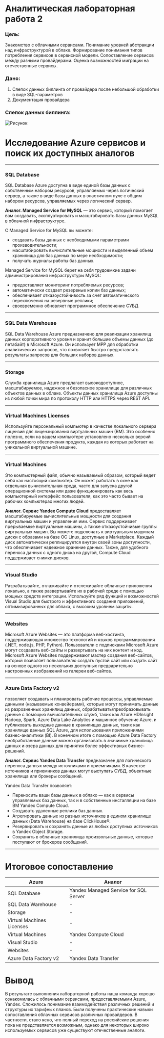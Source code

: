 # Аналитическая лабораторная работа 2
### Цель:
Знакомство с облачными сервисами. Понимание уровней абстракции над инфраструктурой в облаке. Формирование понимания типов потребления сервисов в сервисной модели. Сопоставление сервисов между разными провайдерами. Оценка возможностей миграции на отечественные сервисы.
### Дано:
1. Слепок данных биллинга от провайдера после небольшой обработки в виде SQL-параметров
2. Документация провайдера
### Слепок данных биллинга:

![Рисунок](https://github.com/daniilzen7/analytic/blob/main/photo1.png)

# Исследование Azure сервисов и поиск их доступных аналогов
---
### SQL Database
SQL Database Azure доступна в виде единой базы данных с собственным набором ресурсов, управляемых через логический сервер, а также в виде базы данных в эластичном пуле с общим набором ресурсов, управляемых через логический сервер.


**Аналог.
Managed Service for MySQL** — это сервис, который помогает вам создавать, эксплуатировать и масштабировать базы данных MySQL в облачной инфраструктуре.

С Managed Service for MySQL вы можете:

- создавать базы данных с необходимыми параметрами производительности;
- масштабировать вычислительные мощности и выделенный объем хранилища для баз данных по мере необходимости;
- получать журналы работы баз данных.

Managed Service for MySQL берет на себя трудоемкие задачи администрирования инфраструктуры MySQL:

- предоставляет мониторинг потребляемых ресурсов;
- автоматически создает резервные копии баз данных;
- обеспечивает отказоустойчивость за счет автоматического переключения на резервные реплики;
- своевременно обновляет программное обеспечение СУБД.

---
### SQL Data Warehouse
SQL Data Warehouse Azure предназначено для реализации хранилищ данных корпоративного уровня и хранит большие объемы данных (до петабайт) в Microsoft Azure. Он использует MPP для обработки аналитических запросов, что позволяет быстро предоставлять результаты запросов для больших наборов данных.

---
### Storage
Служба хранилища Azure предлагает высокодоступное, масштабируемое, надежное и безопасное хранилище для различных объектов данных в облаке. Объекты данных хранилища Azure доступны из любой точки мира по протоколу HTTP или HTTPS через REST API.

---
### Virtual Machines Licenses
Используйте персональный компьютер в качестве локального сервера лицензий для лицензирования виртуальных машин (ВМ). Это особенно полезно, если на вашем компьютере установлено несколько версий программного обеспечения продукта, каждая из которых работает на уникальной виртуальной машине.

---
### Virtual Machines
Это компьютерный файл, обычно называемый образом, который ведет себя как настоящий компьютер. Он может работать в окне как отдельная вычислительная среда, часто для запуска другой операционной системы или даже функционировать как весь компьютерный интерфейс пользователя, как это часто бывает на рабочих компьютерах многих людей.

**Аналог. Сервис Yandex Compute Cloud** предоставляет масштабируемые вычислительные мощности для создания виртуальных машин и управления ими. Сервис поддерживает прерываемые виртуальные машины, а также отказоустойчивые группы виртуальных машин.
Вы можете подключать к виртуальным машинам диски с образами на базе OC Linux, доступные в Marketplace. Каждый диск автоматически реплицируется внутри своей зоны доступности, что обеспечивает надежное хранение данных. Также, для удобного переноса данных с одного диска на другой, Compute Cloud поддерживает снимки дисков.

---
### Visual Studio
Разрабатывайте, отлаживайте и отслеживайте облачные приложения локально, а также развертывайте их в рабочей среде с помощью мощных средств интеграции. Используйте ряд функций и возможностей Visual Studio для быстрого и эффективного создания приложений, оптимизированных для облака, с высоким уровнем защиты.

---
### Websites
Microsoft Azure Websites — это платформа веб-хостинга, поддерживающая множество технологий и языков программирования (.NET, node.js, PHP, Python). Пользователи с подписками Microsoft Azure могут создавать веб-сайты и развертывать на них контент и код. Microsoft Azure Websites поддерживают мастер создания веб-сайтов, который позволяет пользователю создать пустой сайт или создать сайт на основе одного из нескольких доступных предварительно настроенных изображений из галереи веб-сайтов.

---
### Azure Data Factory v2
позволяет создавать и планировать рабочие процессы, управляемые данными (называемые конвейерами), которые могут принимать данные из разрозненных хранилищ данных, обрабатывать/преобразовывать данные с помощью вычислительных служб, таких как Azure HDInsight Hadoop, Spark, Azure Data Lake Analytics и машинное обучение Azure. и публиковать выходные данные в хранилищах данных, таких как хранилище данных SQL Azure, для использования приложениями бизнес-аналитики (BI). В конечном итоге с помощью Azure Data Factory необработанные данные можно организовать в значимые хранилища данных и озера данных для принятия более эффективных бизнес-решений.

**Аналог. Сервис Yandex Data Transfer** предназначен для логического переноса данных между источниками и приемниками. В качестве источников и приемников данных могут выступать СУБД, объектные хранилища или брокеры сообщений.

Yandex Data Transfer позволяет:
- Переносить ваши базы данных в облако — как в сервисы управляемых баз данных, так и в собственные инсталляции на базе ВМ Yandex Compute Cloud.
- Создавать удаленные реплики баз данных.
- Агрегировать данные из разных источников в едином хранилище данных (Data Warehouse) на базе ClickHouse®.
- Резервировать и сохранять данные из любых доступных источников в Yandex Object Storage.
- Сохранять в облачные хранилища произвольные данные, которые поступают от брокеров сообщений.

---

# Итоговое сопоставление
| Azure | Аналог |
|----------|----------|
| SQL Database | Yandex Managed Service for SQL Server |
| SQL Data Warehouse | - |
| Storage | - |
| Virtual Machines Licenses | - |
| Virtual Machines | Yandex Compute Cloud |
| Visual Studio | - |
| Websites | - |
| Azure Data Factory v2 | Yandex Data Transfer |

# Вывод
В результате выполнения лабораторной работы наша команда хорошо ознакомилась с облачными сервисами, предоставляемыми Azure, Yandex. Сложилось понимание взаимодействия различных решений и структуры их тарифных планов. Были получены практические навыки сопоставления облачных сервисов различных провайдеров. В частности, стало ясно, что полный переход на российские решения пока не представляется возможным, однако для некоторых широко используемых сервисов уже существуют отечественные аналоги.

